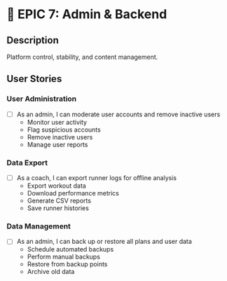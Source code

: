 # 🔹 EPIC 7: Admin & Backend

## Description
Platform control, stability, and content management.

## User Stories

### User Administration
- [ ] As an admin, I can moderate user accounts and remove inactive users
  - Monitor user activity
  - Flag suspicious accounts
  - Remove inactive users
  - Manage user reports

### Data Export
- [ ] As a coach, I can export runner logs for offline analysis
  - Export workout data
  - Download performance metrics
  - Generate CSV reports
  - Save runner histories

### Data Management
- [ ] As an admin, I can back up or restore all plans and user data
  - Schedule automated backups
  - Perform manual backups
  - Restore from backup points
  - Archive old data
